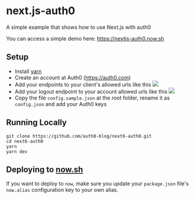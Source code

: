 # next.js-auth0

A simple example that shows how to use Next.js with auth0

You can access a simple demo here: https://nextjs-auth0.now.sh

## Setup

* Install [yarn](https://yarnpkg.com/en/docs/install/)
* Create an account at Auth0 (https://auth0.com)
* Add your endpoints to your client's allowed urls like this ![](https://i.imgur.com/KmIc96g.png)
* Add your logout endpoint to your account allowed urls like this ![](https://i.imgur.com/5qZYSQ8.png)
* Copy the file `config.sample.json` at the root folder, rename it as `config.json` and add your Auth0 keys

## Running Locally

```
git clone https://github.com/auth0-blog/next6-auth0.git
cd next6-auth0
yarn
yarn dev
```

## Deploying to [now.sh](https://zeit.co/now/)
If you want to deploy to `now`, make sure you update your `package.json` file's `now.alias` configuration key to your own alias.
